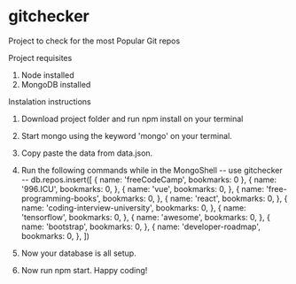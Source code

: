 # gitchecker

Project to check for the most Popular Git repos

Project requisites
1. Node installed
2. MongoDB installed


Instalation instructions
1. Download project folder and run npm install on your terminal
2. Start mongo using the keyword 'mongo' on your terminal.
3. Copy paste the data from data.json.
4. Run the following commands while in the MongoShell
    -- use gitchecker
    -- db.repos.insert([
    {
    name: 'freeCodeCamp',
    bookmarks: 0
}, {
    name: '996.ICU',
    bookmarks: 0,
}, {
    name: 'vue',
    bookmarks: 0,
}, {
    name: 'free-programming-books',
    bookmarks: 0,
}, {
    name: 'react',
    bookmarks: 0,
}, {
    name: 'coding-interview-university',
    bookmarks: 0,
}, {
    name: 'tensorflow',
    bookmarks: 0,
}, {
    name: 'awesome',
    bookmarks: 0,
}, {
    name: 'bootstrap',
    bookmarks: 0,
}, {
    name: 'developer-roadmap',
    bookmarks: 0,
},
])


5. Now your database is all setup.
6. Now run npm start. Happy coding!
